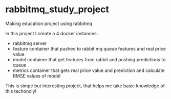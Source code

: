 # rabbitmq_study_project

Making education project using rabbitmq

In this project I create a 4 docker instances:
- rabbitmq server
- feature container that pushed to rabbit mq queue features and real price value
- model container that get features from rabbit and pushing predictions to queue
- metrics container that gets real price value and prediction and calculate RMSE values of model

This is simpe but interesting project, that helps me take basic knowledge of this techonoly!
